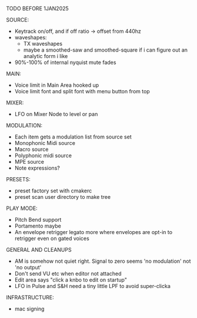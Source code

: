 TODO BEFORE 1JAN2025

SOURCE:
- Keytrack on/off, and if off ratio -> offset from 440hz
- waveshapes:
  - TX waveshapes
  - maybe a smoothed-saw and smoothed-square if i can figure out an analytic form i like
- 90%-100% of internal nyquist mute fades

MAIN:
- Voice limit in Main Area hooked up
- Voice limit font and split font with menu button from top

MIXER:
- LFO on Mixer Node to level or pan

MODULATION:
- Each item gets a modulation list from source set
- Monophonic Midi source
- Macro source
- Polyphonic midi source 
- MPE source
- Note expressions?

PRESETS:
- preset factory set with cmakerc
- preset scan user directory to make tree

PLAY MODE:
- Pitch Bend support
- Portamento maybe
- An envelope retrigger legato more where envelopes are opt-in to retrigger even on gated voices

GENERAL AND CLEANUPS
- AM is somehow not quiet right. Signal to zero seems 'no modulation' not 'no output'
- Don't send VU etc when editor not attached
- Edit area says "click a knbo to edit on startup"
- LFO in Pulse and S&H need a tiny little LPF to avoid super-clicka

INFRASTRUCTURE:
- mac signing


